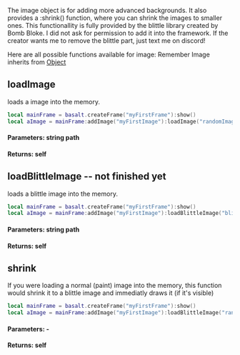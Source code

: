 The image object is for adding more advanced backgrounds.
It also provides a :shrink() function, where you can shrink the images to smaller ones. This functionallity is fully provided by the blittle library created by Bomb Bloke. I did not ask for permission to add it into the framework. If the creator wants me to remove the blittle part, just text me on discord!

Here are all possible functions available for image:<be>
Remember Image inherits from [Object](objects/Object.md)


## loadImage
loads a image into the memory.
```lua
local mainFrame = basalt.createFrame("myFirstFrame"):show()
local aImage = mainFrame:addImage("myFirstImage"):loadImage("randomImage.nfp"):show()
```
#### Parameters: string path<br>
#### Returns: self<br>


## loadBlittleImage -- not finished yet
loads a blittle image into the memory.
```lua
local mainFrame = basalt.createFrame("myFirstFrame"):show()
local aImage = mainFrame:addImage("myFirstImage"):loadBlittleImage("blittleImage.blt"):show()
```
#### Parameters: string path<br>
#### Returns: self<br>

## shrink
If you were loading a normal (paint) image into the memory, this function would shrink it to a
blittle image and immediatly draws it (if it's visible)
```lua
local mainFrame = basalt.createFrame("myFirstFrame"):show()
local aImage = mainFrame:addImage("myFirstImage"):loadBlittleImage("randomImage.nfp"):shrink():show()
```
#### Parameters: -<br>
#### Returns: self<br>

